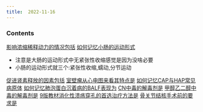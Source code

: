 ```yaml
---
title:  2022-11-16
--- 
```


### Contents
[影响浓缩稀释动力的情况包括](/影响浓缩稀释动力的情况包括)
[如何记忆小肠的运动形式](/如何记忆小肠的运动形式)
  - 注意是大肠的运动形式中无紧张性收缩感觉是因为没啥必要
  - 小肠的运动形式就三个:紧张性收缩,蠕动,分节运动

[促进肾素释放的因素包括](/促进肾素释放的因素包括)
[室壁瘤从心电图来看其特点是](/室壁瘤从心电图来看其特点是)
[如何记忆CAP与HAP常见病原体](/如何记忆CAP与HAP常见病原体)
[如何记忆肺泡蛋白沉着病的BALF表现为](/如何记忆肺泡蛋白沉着病的BALF表现为)
[CN中毒的解毒剂是](/CN中毒的解毒剂是)
[甲醇乙二醇中毒的解毒剂是](/甲醇乙二醇中毒的解毒剂是)
[9版教材消化性溃疡穿孔的首选治疗方法是](/9版教材消化性溃疡穿孔的首选治疗方法是)
[骨关节结核手术前的要求是](/骨关节结核手术前的要求是)
